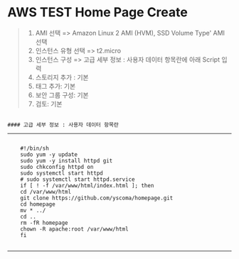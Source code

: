 # AWS TEST Home Page Create

 
> 1. AMI 선택  => Amazon Linux 2 AMI (HVM), SSD Volume Type' AMI 선택
> 2. 인스턴스 유형 선택 => t2.micro
> 3. 인스턴스 구성 => 고급 세부 정보 : 사용자 데이터 항목란에 아래 Script 입력
> 4. 스토리지 추가 : 기본  
> 5. 태그 추가: 기본
> 6. 보안 그룹 구성: 기본
> 7. 검토: 기본


 
<pre><code class='LANG'>
#### 고급 세부 정보 : 사용자 데이터 항목란
<hr/>
	#!/bin/sh 
	sudo yum -y update
	sudo yum -y install httpd git
	sudo chkconfig httpd on
	sudo systemctl start httpd
	# sudo systemctl start httpd.service
	if [ ! -f /var/www/html/index.html ]; then
	cd /var/www/html
	git clone https://github.com/yscoma/homepage.git
	cd homepage
	mv * ../
	cd ..
	rm -fR homepage
	chown -R apache:root /var/www/html
	fi
  </code>
</pre>


<hr/>